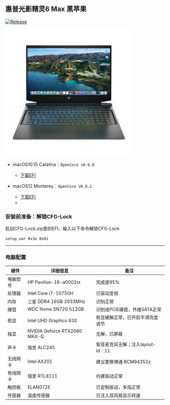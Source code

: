 ## 惠普光影精灵6 Max 黑苹果

[![Release](https://img.shields.io/github/v/release/zzzyy678/-Pavilion--16-a0001tx-Hackintosh?label=Release)](https://github.com/zzzyy678/-Pavilion--16-a0001tx-Hackintosh/releases)

<img src="img/Machine.png" width="400" height="400"/> 

- macOS10.15 Catalina：`OpenCore v0.6.8`
  
  - [下载EFI](https://github.com/zzzyy678/-Pavilion--16-a0001tx-Hackintosh/releases/tag/v0.6.8-oc)
- macOS12 Monterey：`OpenCore v0.8.2`
  
  - [下载EFI](https://github.com/zzzyy678/-Pavilion--16-a0001tx-Hackintosh/releases/tag/v0.8.2-oc)
  - 
### 安装前准备：解锁CFG-Lock 
启动CFG-Lock.zip里的EFI，输入以下命令解锁CFG-Lock
```shell
setup_var 0x3e 0x01
```
-----
### 电脑配置

| 硬件      | 详细信息                                  | 备注 |
| -------- | ---------------------------------------- | --- |
| 电脑型号 | HP Pavilion-16-a0001tx | 完成度95% |
| 处理器 | Intel Core i7-10750H | 已驱动变频 |
| 内存 | 三星 DDR4 16GB 2933MHz  | 识别正常 |
| 硬盘 | WDC Nvme SN720 512GB | 识别成PCIE硬盘，外接SATA正常 |
| 核显 | Intel UHD Graphics 630 | 核显硬解正常，已开启平滑亮度调节 |
| 独显 | NVIDIA Geforce RTX2060 MAX-Q | 无解，已屏蔽 |
| 声卡 | 瑞昱 ALC245 | 智音麦克风无解；注入layout-id：11 |
| 无线网卡 | Intel AX201 | 建议更换博通 BCM94352z |
| 有线网卡 | 瑞昱 RTL8111 | 内建驱动正常 |
| 触控板 | ELAN072E | 已定制驱动，多指正常 |
| 传感器 | 温度传感器 | 已注入双风扇显示转速|

